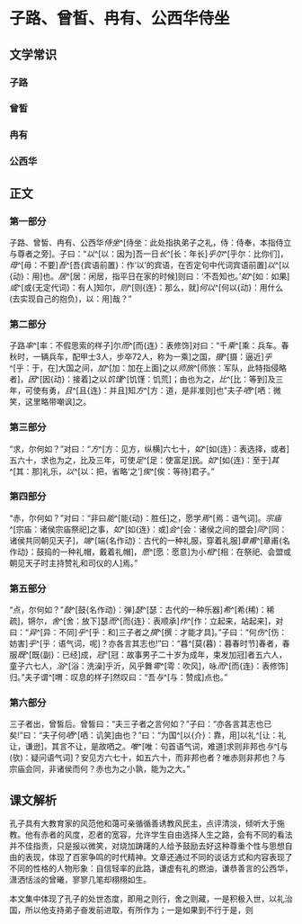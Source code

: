 # 子路、曾皙、冉有、公西华侍坐
## 文学常识

### 子路

### 曾皙

### 冉有

### 公西华

## 正文

### 第一部分

子路、曾皙、冉有、公西华*侍坐*^[侍坐：此处指执弟子之礼，侍：侍奉，本指侍立与尊者之旁]。子曰：“*以*^[以：因为]吾一日*长*^[长：年长]*乎尔*^[乎尔：比你们]，*毋*^[毋：不要]*吾*^[吾{宾语前置}：作‘以’的宾语，在否定句中代词宾语前置]*以*^[以{动}：用]也。*居*^[居：闲居，指平日在家的时候]则曰：‘不吾知也。’*如*^[如：如果]*或*^[或{无定代词}：有人]知尔，*则*^[则{连}：那么，就]*何以*^[何以{动}：用什么(去实现自己的抱负)，以：用]哉？”

### 第二部分

子路*率*^[率：不假思索的样子]尔*而*^[而{连}：表修饰]对曰：“千*乘*^[乘：兵车。春秋时，一辆兵车，配甲士3人，步卒72人，称为一乘]之国，*摄*^[摄：逼近]*乎*^[乎：于，在]大国之间，*加*^[加：加在上面]之以*师旅*^[师旅：军队，此特指侵略者]，*因*^[因{动}：接着]之以*饥馑*^[饥馑：饥荒]；由也为之，*比*^[比：等到]及三年，可使有勇，*且*^[且{连}：并且]知*方*^[方：道，是非准则]也”夫子*哂*^[哂：微笑，这里略带嘲讽]之。

### 第三部分

“求，尔何如？”对曰：“*方*^[方：见方，纵横]六七十，*如*^[如{连}：表选择，或者]五六十，求也为之，比及三年，可使*足*^[足：使富足]民。*如*^[如{连}：至于]*其*^[其：那]礼乐，*以*^[以：把，省略‘之’]*俟*^[俟：等待]君子。”

### 第四部分

“赤，尔何如？”对曰：“非曰*能*^[能{动}：胜任]之，愿学*焉*^[焉：语气词]。*宗庙*^[宗庙：诸侯宗庙祭祀]之事，*如*^[如{连}：或]*会*^[会：诸侯之间的盟会]*同*^[同：诸侯共同朝见天子]，*端*^[端{名作动}：古代的一种礼服，穿着礼服]*章甫*^[章甫{名作动}：鼓捣的一种礼帽，戴着礼帽]，*愿*^[愿：愿意]为小*相*^[相：在祭祀、会盟或朝见天子时主持赞礼和司仪的人]焉。”

### 第五部分

“点，尔何如？”*鼓*^[鼓{名作动}：弹]*瑟*^[瑟：古代的一种乐器]*希*^[希(稀)：稀疏]，锵尔，*舍*^[舍：放下]瑟*而*^[而{连}：表顺承]*作*^[作：立起来，站起来]，对曰：“*异*^[异：不同]*乎*^[乎：和]三子者之*撰*^[撰：才能才具]。”子曰：“何*伤*^[伤：妨害]*乎*^[乎：语气词，呢]？亦各言其志也!”曰：“暮^[莫(暮)：暮春时节]春者，春服*既*^[既{副}：已经]成，*冠*^[冠：故事男子二十岁为成年，束发加冠]者五六人，童子六七人，*浴*^[浴：洗澡]乎沂，风乎舞*雩*^[雩：吹风]，咏*而*^[而{连}：表修饰]归。”夫子谓^[喟：叹息的样子]然叹曰：“吾*与*^[与：赞成]点也。”

### 第六部分

三子者出，曾皙后。曾皙曰：“夫三子者之言何如？”子曰：“亦各言其志也已矣!”曰：“夫子何*哂*^[哂：讥笑]由也？”曰：“为国^[以{介}：靠，用]以礼^[让：礼让，谦逊]，其言不让，是故哂之。*唯*^[唯：句首语气词，难道]求则非邦也*与*^[与(欤)：疑问语气词]？安见方六七十，如五六十，而非邦也者？唯赤则非邦也？与宗庙会同，非诸侯而何？赤也为之小孰，能为之大。”

## 课文解析

孔子具有大教育家的风范他和蔼可亲循循善诱教风民主，点评清淡，倾听大于施教。他有赤者的风度，忍者的宽容，允许学生自由选择人生之路，会有不同的看法并不佳指责，只是报以微笑，对烧加踌躇的人给予鼓励去好这种尊重个性与思想自由的表现，体现了百家争鸣的时代精神。文章还通过不同的谈话方式和内容表现了不同的性格的人物形象：自信轻率的此路，谦虚有礼的燃油，谦恭善言的公西华，潇洒恬淡的曾曦，寥寥几笔却栩栩如生。

本文集中体现了孔子的处世态度，即用之则行，舍之则藏，一是积极入世，以礼治国，所以他支持弟子奋发前进取，有所作为；一是如果到不行于是，则